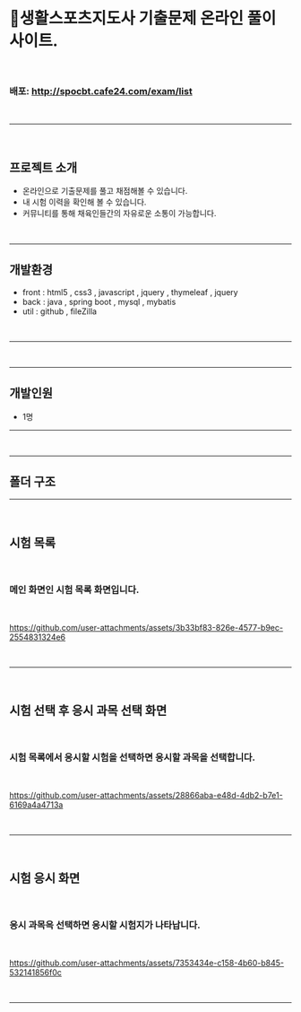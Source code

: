 # 📖생활스포츠지도사 기출문제 온라인 풀이 사이트.

<br/>

### 배포: <http://spocbt.cafe24.com/exam/list>

<br/>

---

<br/>

## 프로젝트 소개 
- 온라인으로 기출문제를 풀고 채점해볼 수 있습니다.
- 내 시험 이력을 확인해 볼 수 있습니다.
- 커뮤니티를 통해 채육인들간의 자유로운 소통이 가능합니다.

<br/>

---

## 개발환경
- front : html5 , css3 , javascript , jquery , thymeleaf , jquery
- back : java , spring boot , mysql , mybatis
- util : github , fileZilla

<br/>

---

<br/>

---

## 개발인원
- 1명
  
---

<br/>

---

## 폴더 구조

---

<br/>

## 시험 목록

<br/>

### 메인 화면인 시험 목록 화면입니다.

<br/>

https://github.com/user-attachments/assets/3b33bf83-826e-4577-b9ec-2554831324e6

<br/>

---

<br/>

## 시험 선택 후 응시 과목 선택 화면

<br/>

### 시험 목록에서 응시할 시험을 선택하면 응시할 과목을 선택합니다.

<br/>

https://github.com/user-attachments/assets/28866aba-e48d-4db2-b7e1-6169a4a4713a

<br/>

---

<br/>

## 시험 응시 화면

<br/>

### 응시 과목윽 선택하면 응시할 시험지가 나타납니다.

<br/>

https://github.com/user-attachments/assets/7353434e-c158-4b60-b845-532141856f0c

<br/>

---

<br/>









